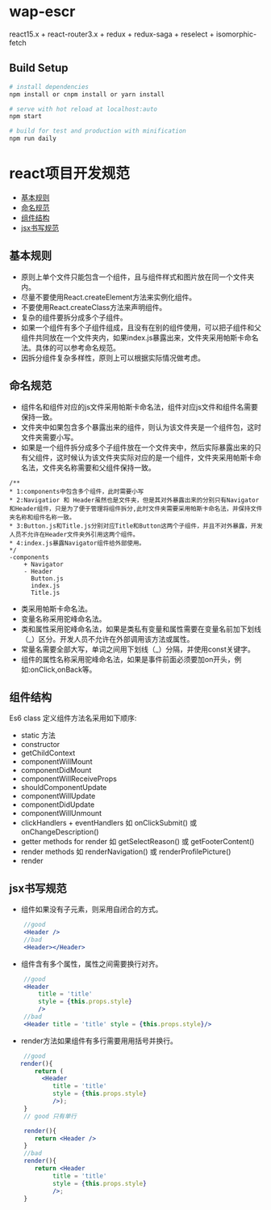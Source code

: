 # wap-escr
react15.x + react-router3.x + redux + redux-saga + reselect + isomorphic-fetch

## Build Setup

``` bash
# install dependencies
npm install or cnpm install or yarn install

# serve with hot reload at localhost:auto
npm start

# build for test and production with minification
npm run daily
```

# react项目开发规范

* [基本规则](#基本规则)
* [命名规范](#命名规范)
* [组件结构](#组件结构)
* [jsx书写规范](#jsx书写规范)

## 基本规则
* 原则上单个文件只能包含一个组件，且与组件样式和图片放在同一个文件夹内。
* 尽量不要使用React.createElement方法来实例化组件。
* 不要使用React.createClass方法来声明组件。
* 复杂的组件要拆分成多个子组件。
* 如果一个组件有多个子组件组成，且没有在别的组件使用，可以把子组件和父组件共同放在一个文件夹内，如果index.js暴露出来，文件夹采用帕斯卡命名法。具体的可以参考命名规范。
* 因拆分组件复杂多样性，原则上可以根据实际情况做考虑。


## 命名规范
* 组件名和组件对应的js文件采用帕斯卡命名法，组件对应js文件和组件名需要保持一致。
* 文件夹中如果包含多个暴露出来的组件，则认为该文件夹是一个组件包，这时文件夹需要小写。
* 如果是一个组件拆分成多个子组件放在一个文件夹中，然后实际暴露出来的只有父组件，这时候认为该文件夹实际对应的是一个组件，文件夹采用帕斯卡命名法，文件夹名称需要和父组件保持一致。

```
/**
* 1:components中包含多个组件，此时需要小写
* 2:Navigatior 和 Header虽然也是文件夹，但是其对外暴露出来的分别只有Navigator和Header组件，只是为了便于管理将组件拆分,此时文件夹需要采用帕斯卡命名法，并保持文件夹名称和组件名称一致。
* 3:Button.js和Title.js分别对应Title和Button这两个子组件，并且不对外暴露，开发人员不允许在Header文件夹外引用这两个组件。
* 4:index.js暴露Navigator组件给外部使用。
*/
-components
    + Navigator
    - Header
      Button.js
      index.js
      Title.js

```
* 类采用帕斯卡命名法。
* 变量名称采用驼峰命名法。
* 类和属性采用驼峰命名法，如果是类私有变量和属性需要在变量名前加下划线（_）区分。开发人员不允许在外部调用该方法或属性。
* 常量名需要全部大写，单词之间用下划线（_）分隔，并使用const关键字。
* 组件的属性名称采用驼峰命名法，如果是事件前面必须要加on开头，例如:onClick,onBack等。


## 组件结构

Es6 class 定义组件方法名采用如下顺序:
* static 方法
* constructor
* getChildContext
* componentWillMount
* componentDidMount
* componentWillReceiveProps
* shouldComponentUpdate
* componentWillUpdate
* componentDidUpdate
* componentWillUnmount
* clickHandlers + eventHandlers 如 onClickSubmit() 或 onChangeDescription()
* getter methods for render 如 getSelectReason() 或 getFooterContent()
* render methods 如 renderNavigation() 或 renderProfilePicture()
* render

## jsx书写规范
* 组件如果没有子元素，则采用自闭合的方式。

```jsx
    //good
    <Header />
    //bad
    <Header></Header>
```
* 组件含有多个属性，属性之间需要换行对齐。

```jsx
    //good
    <Header
        title = 'title'
        style = {this.props.style}
        />
    //bad
    <Header title = 'title' style = {this.props.style}/>
```
* render方法如果组件有多行需要用用括号并换行。


```jsx
    //good
   render(){
       return (
         <Header
            title = 'title'
            style = {this.props.style}
            />);
    }
    // good 只有单行

    render(){
       return <Header />
    }
    //bad
    render(){
       return <Header
            title = 'title'
            style = {this.props.style}
            />;
    }

```
